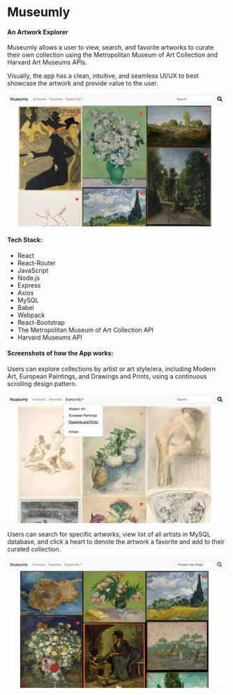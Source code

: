 # Museumly

#### An Artwork Explorer

Museumly allows a user to view, search, and favorite artworks to curate their own collection using the Metropolitan Museum of Art Collection and Harvard Art Museums APIs. 

Visually, the app has a clean, intuitive, and seamless UI/UX to best showcase the artwork and provide value to the user.

![](ScreenShot2.png)

#### Tech Stack:

- React
- React-Router
- JavaScript
- Node.js
- Express
- Axios
- MySQL
- Babel
- Webpack
- React-Bootstrap
- The Metropolitan Museum of Art Collection API
- Harvard Museums API

#### Screenshots of how the App works:

Users can explore collections by artist or art style/era, including Modern Art, European Paintings, and Drawings and Prints, using a continuous scrolling design pattern.

![](ScreenShot1.png)

Users can search for specific artworks, view list of all artists in MySQL database, and click a heart to denote the artwork a favorite and add to their curated collection.

![](ScreenShot3.png)